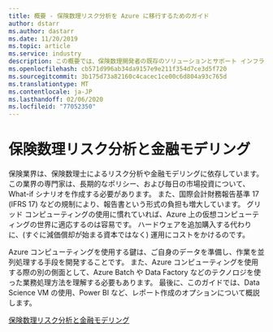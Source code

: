 ```yaml
---
title: 概要 - 保険数理リスク分析を Azure に移行するためのガイド
author: dstarr
ms.author: dastarr
ms.date: 11/20/2019
ms.topic: article
ms.service: industry
description: この概要では、保険数理開発者の既存のソリューションとサポート インフラストラクチャを Azure に移行する方法について説明します。
ms.openlocfilehash: cb571d996ab34da9157e9e211f354d7ce3d5f720
ms.sourcegitcommit: 3b175d73a82160c4cacec1ce00c6d804a93c765d
ms.translationtype: MT
ms.contentlocale: ja-JP
ms.lasthandoff: 02/06/2020
ms.locfileid: "77052350"
---
```

# <a name="actuarial-risk-analysis-and-financial-modeling"></a>保険数理リスク分析と金融モデリング

保険業界は、保険数理士によるリスク分析や金融モデリングに依存しています。 この業界の専門家は、長期的なポリシー、および毎日の市場投資について、What-if シナリオを作成する必要があります。 また、国際会計財務報告基準 17 (IFRS 17) などの規制により、報告書という形式の負担も増大しています。 グリッド コンピューティングの使用に慣れていれば、Azure 上の仮想コンピューティングの世界に適応するのは容易です。 ハードウェアを追加購入する代わりに、(すぐに減価償却が始まる資本ではなく) 運用にコストをかけるのです。

Azure コンピューティングを使用する鍵は、ご自身のデータを準備し、作業を並列処理する手段を開発することです。 また、Azure コンピューティングを使用する際の別の側面として、Azure Batch や Data Factory などのテクノロジを使った業務処理方法を理解する必要もあります。 最後に、このガイドでは、Data Science VM の使用、Power BI など、レポート作成のオプションについて概説します。

[保険数理リスク分析と金融モデリング](/azure/industry/financial/actuarial-risk-analysis-and-financial-modeling-solution-guide?WT.mc_id=overview-docs-dastarr)
